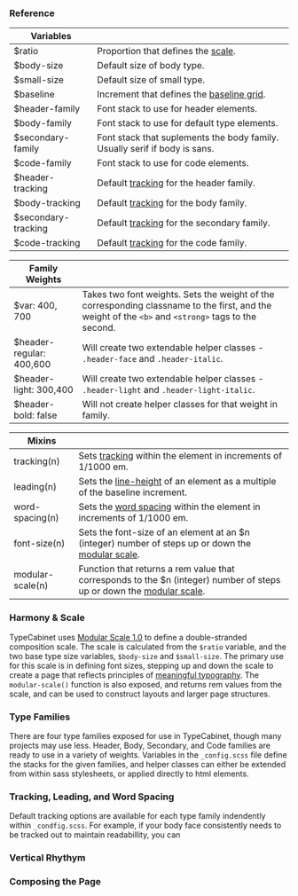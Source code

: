### Reference

| Variables              | 									 |
| ---------------------- | --------------------------------- |
| $ratio 				 | Proportion that defines the [scale](#).|
| $body-size 			 | Default size of body type.	     |
| $small-size 			 | Default size of small type.       |
| $baseline 			 | Increment that defines the [baseline grid](#). |
| $header-family 		 | Font stack to use for header elements. |
| $body-family 			 | Font stack to use for default type elements.  |
| $secondary-family 	 | Font stack that suplements the body family. Usually serif if body is sans. |
| $code-family 			 | Font stack to use for code elements. |
| $header-tracking 		 | Default [tracking](#) for the header family. |
| $body-tracking 		 | Default [tracking](#) for the body family. |
| $secondary-tracking 	 | Default [tracking](#) for the secondary family. |
| $code-tracking 		 | Default [tracking](#) for the code family.|

| Family Weights        |                                   |
| --------------------- | --------------------------------- |
| $var: 400, 700     	| Takes two font weights. Sets the weight of the corresponding classname to the first, and the weight of the `<b>` and `<strong>` tags to the second.      |
| $header-regular: 400,600 | Will create two extendable helper classes - `.header-face` and `.header-italic`.       |
| $header-light: 300,400 | Will create two extendable helper classes - `.header-light` and `.header-light-italic`.       |
| $header-bold: false    | Will not create helper classes for that weight in family.                                  |

| Mixins                 | 									 |
| ---------------------- | --------------------------------- |
| tracking(n)           | Sets [tracking](#) within the element in increments of 1/1000 em.			       	      |
| leading(n)            | Sets the [line-height](#) of an element as a multiple of the baseline increment.			    |
| word-spacing(n)       | Sets the [word spacing](#) within the element in increments of 1/1000 em.			       	     |
| font-size(n)          | Sets the font-size of an element at an $n (integer) number of steps up or down the [modular scale](#).   				       	                                  |
| modular-scale(n)      | Function that returns a rem value that corresponds to the $n (integer) number of steps up or down the [modular scale](#). 			       	           |

### Harmony & Scale
TypeCabinet uses [Modular Scale 1.0](https://github.com/Team-Sass/modular-scale/blob/1.x/readme.md) to define a double-stranded composition scale. The scale is calculated from the `$ratio` variable, and the two base type size variables, `$body-size` and `$small-size`. The primary use for this scale is in defining font sizes, stepping up and down the scale to create a page that reflects principles of [meaningful typography](http://alistapart.com/article/more-meaningful-typography). The `modular-scale()` function is also exposed, and returns rem values from the scale, and can be used to construct layouts and larger page structures.

### Type Families
There are four type families exposed for use in TypeCabinet, though many projects may use less. Header, Body, Secondary, and Code families are ready to use in a variety of weights. Variables in the `_config.scss` file define the stacks for the given families, and helper classes can either be extended from within sass stylesheets, or applied directly to html elements.

### Tracking, Leading, and Word Spacing
Default tracking options are available for each type family indendently within `_condfig.scss`. For example, if your body face consistently needs to be tracked out to maintain readabillity, you can

### Vertical Rhythym

### Composing the Page
